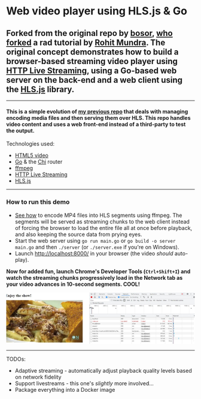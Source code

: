 # Web video player using HLS.js & Go 

## Forked from the original repo by [bosor](https://github.com/borosr/), [who forked](https://github.com/borosr/hls-usage) a rad tutorial by [Rohit Mundra](https://www.rohitmundra.com/video-streaming-server). The original concept demonstrates how to build a browser-based streaming video player using [HTTP Live Streaming](https://en.wikipedia.org/wiki/HTTP_Live_Streaming), using a Go-based web server on the back-end and a web client using the [HLS.js](https://github.com/video-dev/hls.js/) library.

***
#### This is a simple evolution of [my previous repo](https://github.com/jasonsalas/go-streaming-media-server) that deals with managing encoding media files and then serving them over HLS. This repo handles video content and uses a web front-end instead of a third-party to test the output.

Technologies used:
- [HTML5 video](https://web.dev/media/)
- [Go](https://golang.org) & the [Chi](github.com/go-chi/chi) router
- [ffmpeg](https://www.ffmpeg.org/)
- [HTTP Live Streaming](https://developer.apple.com/documentation/http_live_streaming)
- [HLS.js](https://github.com/video-dev/hls.js/)
***
### How to run this demo
- [See how](https://github.com/jasonsalas/web-video-player-hls-go/tree/main/assets/media/README.md) to encode MP4 files into HLS segments using ffmpeg. The segments will be served as streaming chunks to the web client instead of forcing the browser to load the entire file all at once before playback, and also keeping the source data from prying eyes.
- Start the web server using `go run main.go` or `go build -o server main.go` and then `./server` (or `./server.exe` if you're on Windows).
- Launch [http://localhost:8000/](http://localhost:8000/) in your browser (the video *should* auto-play).

**Now for added fun, launch Chrome's Developer Tools (`Ctrl+Shift+I`) and watch the streaming chunks progressively load in the Network tab as your video advances in 10-second segments. COOL!**

![HLS segments load progressively as your video advances](https://github.com/jasonsalas/web-video-player-hls-go/blob/main/static/streaming_traffic.jpg)

***
TODOs:
- Adaptive streaming - automatically adjust playback quality levels based on network fidelity
- Support livestreams - this one's _slightly_ more involved...
- Package everything into a Docker image
